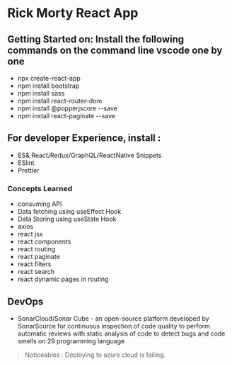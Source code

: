 # Rick Morty React App

## Getting Started on: Install the following commands on the command line vscode one by one
- npx create-react-app
- npm install bootstrap
- npm install sass
- npm install react-router-dom
- npm install @popperjscore --save
- npm install react-paginate --save


## For developer Experience, install : 
- ES& React/Redux/GraphQL/ReactNative Snippets
- ESlint
- Prettier

### Concepts Learned
- consuming API
- Data fetching using useEffect Hook
- Data Storing using useState Hook
- axios
- react jsx
- react components
- react routing
- react paginate
- react filters
- react search
- react dynamic pages in routing
## DevOps
- SonarCloud/Sonar Cube - an open-source platform developed by SonarSource for continuous inspection of code quality to perform automatic reviews with static analysis of code to detect bugs and code smells on 29 programming language

> Noticeables : Deploying to azure cloud is failing.
